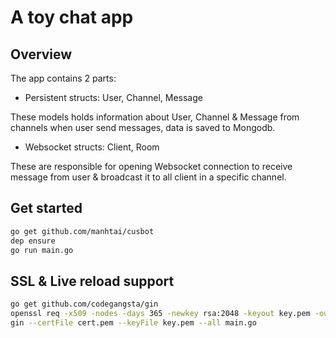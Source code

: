 A toy chat app
==============

## Overview

The app contains 2 parts:

- Persistent structs: User, Channel, Message

These models holds information about User, Channel & Message from channels
when user send messages, data is saved to Mongodb.

- Websocket structs: Client, Room

These are responsible for opening Websocket connection to receive message from
user & broadcast it to all client in a specific channel.

## Get started

```sh
go get github.com/manhtai/cusbot
dep ensure
go run main.go
```

## SSL & Live reload support

```sh
go get github.com/codegangsta/gin
openssl req -x509 -nodes -days 365 -newkey rsa:2048 -keyout key.pem -out cert.pem
gin --certFile cert.pem --keyFile key.pem --all main.go
```
